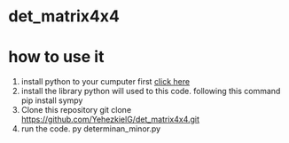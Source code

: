 ﻿# det_matrix4x4
# how to use it
1. install python to your cumputer first <a href="https://www.python.org">click here</a>
2. install the library python will used to this code. following this command
   pip install sympy 
4. Clone this repository
   git clone https://github.com/YehezkielG/det_matrix4x4.git
6. run the code. 
   py determinan_minor.py

